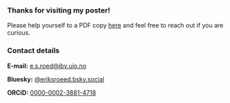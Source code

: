 ### Thanks for visiting my poster!

Please help yourself to a PDF copy [here](RoeedES-ESEB2025.pdf) and feel free to reach out if you are curious.

### Contact details

**E-mail:** [e.s.roed@ibv.uio.no](mailto:e.s.roed@ibv.uio.no)

**Bluesky:** [@eriksroeed.bsky.social](https://bsky.app/profile/eriksroeed.bsky.social)

**ORCiD:** [0000-0002-3881-4718](https://orcid.org/0000-0002-3881-4718)
